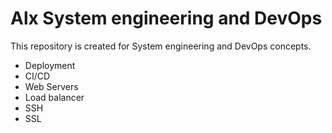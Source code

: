# Alx System engineering and DevOps

This repository is created for System engineering and DevOps concepts.

 - Deployment
 - CI/CD
 - Web Servers
 - Load balancer
 - SSH
 - SSL
